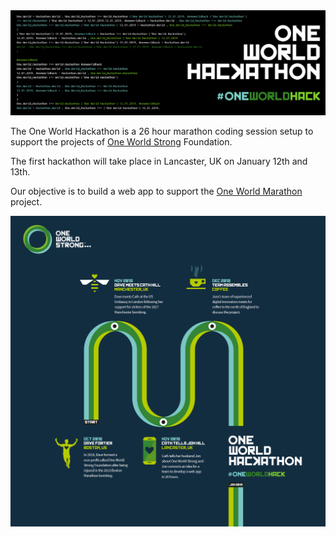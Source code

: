 <img src="/src/images/owhbanner.png"/>

The One World Hackathon is a 26 hour marathon coding session setup to support the projects of [One World Strong](https://oneworldhackathon.org) Foundation.

The first hackathon will take place in Lancaster, UK on January 12th and 13th.

Our objective is to build a web app to support the [One World Marathon](https://oneworldmarathon.org) project.

<img src="/src/images/OWS_Timeline.png"/>